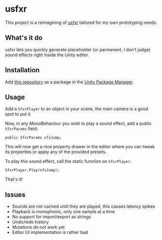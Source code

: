 ﻿# usfxr

This project is a reimagining of [usfxr](https://github.com/zeh/usfxr) tailored for my own prototyping needs. 

What's it do
------------

usfxr lets you quickly generate placeholder (or permanent, I don't judge) sound effects right inside the Unity editor. 


Installation
------------
 Add [this repository](https://github.com/grapefrukt/usfxr.git) as a package in the [Unity Package Manager](https://docs.unity3d.com/2019.3/Documentation/Manual/upm-ui-giturl.html). 
 
 Usage
 ------------
 Add a `SfxrPlayer` to an object in your scene, the main camera is a good spot to put it. 
 
 Now, in any MonoBehaviour you wish to play a sound effect, add a public `SfxrParams` field:
    
	public SfxrParams sfxJump;

This will now get a nice property drawer in the editor where you can tweak its properties or apply any of the provided presets. 

To play this sound effect, call the static function on `SfxrPlayer`:

    SfxrPlayer.Play(sfxJump);
    
That's it!

 Issues
 ------------
 
 * Sounds are not cached until they are played, this causes latency spikes
 * Playback is monophonic, only one sample at a time 
 * No support for import/export as strings
 * Undo/redo history
 * Mutations do not work yet
 * Editor UI implementation is rather bad